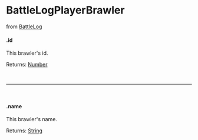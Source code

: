 # BattleLogPlayerBrawler
from [BattleLog](/js/stable/classes/battlelog)

#### .id
This brawler's id.

Returns: [Number](https://developer.mozilla.org/en-US/docs/Web/JavaScript/Reference/Global_Objects/Number)

<br>
<hr>
<br>

#### .name
This brawler's name.

Returns: [String](https://developer.mozilla.org/en-US/docs/Web/JavaScript/Reference/Global_Objects/String)
